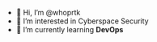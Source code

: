 - 👋 Hi, I’m @whoprtk
- 👀 I’m interested in Cyberspace Security
- 🌱 I’m currently learning **DevOps**
<!--- - 💞️ I’m looking to collaborate on ...
- 📫 How to reach me ...
- 😄 Pronouns: ...
- ⚡ Fun fact: ...
 --->

<!---
whoprtk/whoprtk is a ✨ special ✨ repository because its `README.md` (this file) appears on your GitHub profile.
You can click the Preview link to take a look at your changes.
--->
